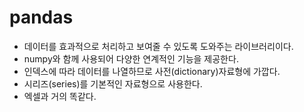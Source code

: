# pandas
* 데이터를 효과적으로 처리하고 보여줄 수 있도록 도와주는 라이브러리이다.
* numpy와 함께 사용되어 다양한 연계적인 기능을 제공한다.
* 인덱스에 따라 데이터를 나열하므로 사전(dictionary)자료형에 가깝다.
* 시리즈(series)를 기본적인 자료형으로 사용한다.
* 엑셀과 거의 똑같다.
